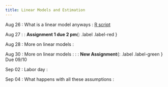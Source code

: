 ```yaml
---
title: Linear Models and Estimation
---
```


Aug 26
: What is a linear model anyways 
  : [R script]()

Aug 27
: [](#) 
  : **Assignment 1 due 2 pm**{: .label .label-red }

Aug 28
: More on linear models
  : [](#)

Aug 30
: More on linear models
  : [](#)
: [](#) 
  : **New Assignment**{: .label .label-green } Due 09/10

Sep 02
: Labor day
  : 

Sep 04
: What happens with all these assumptions
  : [](#)


  
